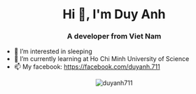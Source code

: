 <h1 align="center">Hi 👋, I'm Duy Anh</h1>
<h3 align="center">A developer from Viet Nam</h3> 

- 👀 I’m interested in sleeping
- 🌱 I’m currently learning at Ho Chi Minh University of Science
- 📫 My facebook: https://facebook.com/duyanh.711
<div  style="text-align: center;">

<p><img align="center" src="https://github-readme-streak-stats.herokuapp.com/?user=duyanh711&" alt="duyanh711" /></p>
</div>
